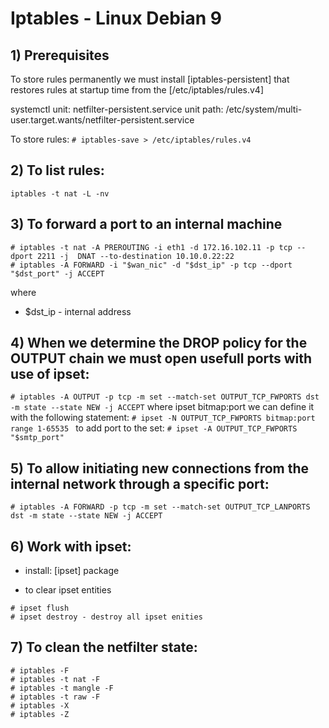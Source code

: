 # Iptables - Linux Debian 9

## 1) Prerequisites

To store rules permanently we must install [iptables-persistent] that restores rules at startup time
from the [/etc/iptables/rules.v4]

systemctl unit: netfilter-persistent.service
unit path: /etc/system/multi-user.target.wants/netfilter-persistent.service

To store rules: 
`# iptables-save > /etc/iptables/rules.v4`

## 2) To list rules:

`iptables -t nat -L -nv`

## 3) To forward a port to an internal machine
```
# iptables -t nat -A PREROUTING -i eth1 -d 172.16.102.11 -p tcp --dport 2211 -j  DNAT --to-destination 10.10.0.22:22
# iptables -A FORWARD -i "$wan_nic" -d "$dst_ip" -p tcp --dport "$dst_port" -j ACCEPT
```
where 
- $dst_ip - internal address

## 4) When we determine the DROP policy for the OUTPUT chain we must open usefull ports with use of ipset:
`# iptables -A OUTPUT -p tcp -m set --match-set OUTPUT_TCP_FWPORTS dst -m state --state NEW -j ACCEPT`
where ipset bitmap:port we can define it with the following statement:
`# ipset -N OUTPUT_TCP_FWPORTS bitmap:port range 1-65535 `
to add port to the set:
`# ipset -A OUTPUT_TCP_FWPORTS "$smtp_port"`

## 5) To allow initiating new connections from the internal network through a specific port:
`# iptables -A FORWARD -p tcp -m set --match-set OUTPUT_TCP_LANPORTS dst -m state --state NEW -j ACCEPT`

## 6) Work with ipset:
- install:
[ipset] package

- to clear ipset entities
```
# ipset flush
# ipset destroy - destroy all ipset enities
```
## 7) To clean the netfilter state:
```
# iptables -F
# iptables -t nat -F
# iptables -t mangle -F
# iptables -t raw -F
# iptables -X
# iptables -Z
```
